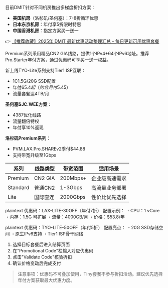 
目前DMIT针对不同机房推出多梯度折扣方案：
- **美国机房**（洛杉矶/圣何塞）：7-8折循环优惠
- **日本东京机房**：年付享5折限时特惠
- **中国香港机房**：指定方案买一送一

👉 [【推荐收藏】2025年 DMIT 最新优惠活动整理汇总 - 每日更新可用优惠套餐](https://bit.ly/dmit_coupon)

Premium系列采用精品CN2 GIA线路，提供1个IPv4+64个IPv6地址。推荐Pro.Starter年付方案，通过优惠码可享买一送一权益。

新上线TYO-Lite系列支持Tier1 ISP互联：
- 1C1.5G/20G SSD配置
- 年付$65.4起（约合月付$5.45）
- 流量套餐达4TB/月

**圣何塞SJC.WEE方案**：
- 4387优化线路
- 流量翻倍特权
- 年付享10%返现

**洛杉矶Premium系列**：
- PVM.LAX.Pro.SHAREv2季付$44.88
- 支持带宽升级至1Gbps

| 系列        | 线路类型     | 带宽范围   | 适用场景         |
|-------------|-------------|-----------|------------------|
| Premium     | CN2 GIA     | 200Mbps+  | 企业级高速需求    |
| Standard    | 普通CN2     | 1-3Gbps   | 高流量业务部署    |
| Lite        | 国际直连     | 2000Gbps  | 性价比优先选择    |

plaintext
优惠码：LAX-LITE-30OFF（年付7折）
配置示例：
・CPU：1 vCore
・内存：1.5G 可扩展
・流量：4000GB/月
・价格：$53.8/年

plaintext
优惠码：TYO-LITE-50OFF（年付5折）
配置亮点：
・20G SSD存储空间
・原生IPv6支持
・Tier1 ISP骨干网络

1. 选择目标套餐后进入结算页面
2. 在"Promotional Code"栏输入对应优惠码
3. 点击"Validate Code"核验折扣
4. 确认价格变动后完成支付

> 注意事项：优惠码不可叠加使用，Tiny套餐不参与折扣活动。建议优先选择年付方案获取最大优惠力度。
